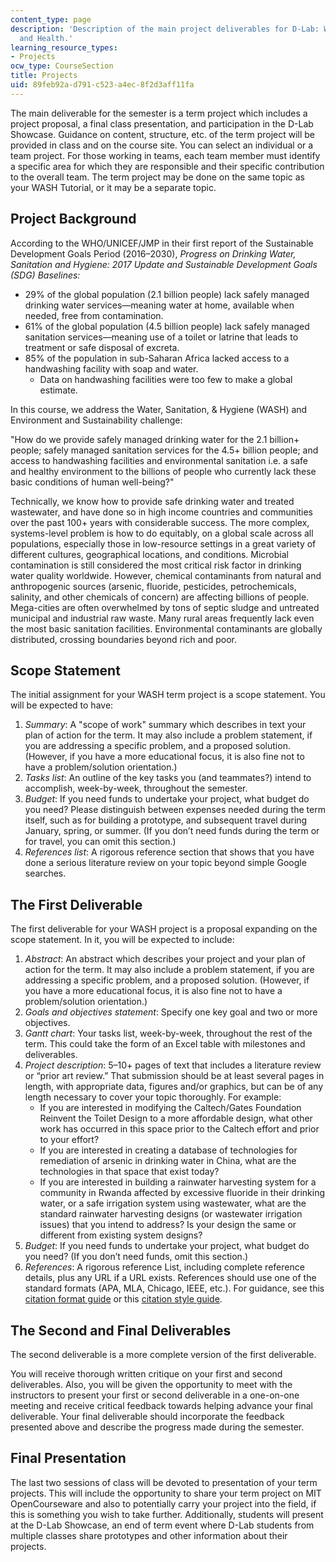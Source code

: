 ```yaml
---
content_type: page
description: 'Description of the main project deliverables for D-Lab: Water, Sanitation,
  and Health.'
learning_resource_types:
- Projects
ocw_type: CourseSection
title: Projects
uid: 89feb92a-d791-c523-a4ec-8f2d3aff11fa
---
```


The main deliverable for the semester is a term project which includes a project proposal, a final class presentation, and participation in the D-Lab Showcase. Guidance on content, structure, etc. of the term project will be provided in class and on the course site. You can select an individual or a team project. For those working in teams, each team member must identify a specific area for which they are responsible and their specific contribution to the overall team. The term project may be done on the same topic as your WASH Tutorial, or it may be a separate topic.

Project Background
------------------

According to the WHO/UNICEF/JMP in their first report of the Sustainable Development Goals Period (2016–2030), _Progress on Drinking Water, Sanitation and Hygiene: 2017 Update and Sustainable Development Goals (SDG) Baselines:_

*   29% of the global population (2.1 billion people) lack safely managed drinking water services—meaning water at home, available when needed, free from contamination. 
*   61% of the global population (4.5 billion people) lack safely managed sanitation services—meaning use of a toilet or latrine that leads to treatment or safe disposal of excreta.
*   85% of the population in sub-Saharan Africa lacked access to a handwashing facility with soap and water.
    *   Data on handwashing facilities were too few to make a global estimate.

In this course, we address the Water, Sanitation, & Hygiene (WASH) and Environment and Sustainability challenge:

"How do we provide safely managed drinking water for the 2.1 billion+ people; safely managed sanitation services for the 4.5+ billion people; and access to handwashing facilities and environmental sanitation i.e. a safe and healthy environment to the billions of people who currently lack these basic conditions of human well-being?"

Technically, we know how to provide safe drinking water and treated wastewater, and have done so in high income countries and communities over the past 100+ years with considerable success. The more complex, systems-level problem is how to do equitably, on a global scale across all populations, especially those in low-resource settings in a great variety of different cultures, geographical locations, and conditions. Microbial contamination is still considered the most critical risk factor in drinking water quality worldwide. However, chemical contaminants from natural and anthropogenic sources (arsenic, fluoride, pesticides, petrochemicals, salinity, and other chemicals of concern) are affecting billions of people. Mega-cities are often overwhelmed by tons of septic sludge and untreated municipal and industrial raw waste. Many rural areas frequently lack even the most basic sanitation facilities. Environmental contaminants are globally distributed, crossing boundaries beyond rich and poor. 

Scope Statement
---------------

The initial assignment for your WASH term project is a scope statement. You will be expected to have:

1.  _Summary_: A "scope of work" summary which describes in text your plan of action for the term. It may also include a problem statement, if you are addressing a specific problem, and a proposed solution. (However, if you have a more educational focus, it is also fine not to have a problem/solution orientation.)
2.  _Tasks list_: An outline of the key tasks you (and teammates?) intend to accomplish, week-by-week, throughout the semester.
3.  _Budget_: If you need funds to undertake your project, what budget do you need? Please distinguish between expenses needed during the term itself, such as for building a prototype, and subsequent travel during January, spring, or summer. (If you don’t need funds during the term or for travel, you can omit this section.)
4.  _References list_: A rigorous reference section that shows that you have done a serious literature review on your topic beyond simple Google searches.

The First Deliverable
---------------------

The first deliverable for your WASH project is a proposal expanding on the scope statement. In it, you will be expected to include:

1.  _Abstract_: An abstract which describes your project and your plan of action for the term. It may also include a problem statement, if you are addressing a specific problem, and a proposed solution. (However, if you have a more educational focus, it is also fine not to have a problem/solution orientation.)
2.  _Goals and objectives statement_: Specify one key goal and two or more objectives.
3.  _Gantt chart_: Your tasks list, week-by-week, throughout the rest of the term. This could take the form of an Excel table with milestones and deliverables.
4.  _Project description_: 5–10+ pages of text that includes a literature review or “prior art review.” That submission should be at least several pages in length, with appropriate data, figures and/or graphics, but can be of any length necessary to cover your topic thoroughly. For example:
    *   If you are interested in modifying the Caltech/Gates Foundation Reinvent the Toilet Design to a more affordable design, what other work has occurred in this space prior to the Caltech effort and prior to your effort?
    *   If you are interested in creating a database of technologies for remediation of arsenic in drinking water in China, what are the technologies in that space that exist today?
    *   If you are interested in building a rainwater harvesting system for a community in Rwanda affected by excessive fluoride in their drinking water, or a safe irrigation system using wastewater, what are the standard rainwater harvesting designs (or wastewater irrigation issues) that you intend to address? Is your design the same or different from existing system designs? 
5.  _Budget_: If you need funds to undertake your project, what budget do you need? (If you don’t need funds, omit this section.)
6.  _References_: A rigorous reference List, including complete reference details, plus any URL if a URL exists. References should use one of the standard formats (APA, MLA, Chicago, IEEE, etc.). For guidance, see this [citation format guide](https://cmsw.mit.edu/writing-and-communication-center/citation-formats/) or this [citation style guide](https://pitt.libguides.com/citationhelp).

The Second and Final Deliverables
---------------------------------

The second deliverable is a more complete version of the first deliverable.

You will receive thorough written critique on your first and second deliverables. Also, you will be given the opportunity to meet with the instructors to present your first or second deliverable in a one-on-one meeting and receive critical feedback towards helping advance your final deliverable. Your final deliverable should incorporate the feedback presented above and describe the progress made during the semester.

Final Presentation
------------------

The last two sessions of class will be devoted to presentation of your term projects. This will include the opportunity to share your term project on MIT OpenCourseware and also to potentially carry your project into the field, if this is something you wish to take further. Additionally, students will present at the D-Lab Showcase, an end of term event where D-Lab students from multiple classes share prototypes and other information about their projects.